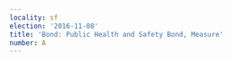 ```yaml
---
locality: sf
election: '2016-11-08'
title: 'Bond: Public Health and Safety Bond, Measure'
number: A
---
```


